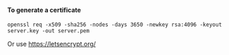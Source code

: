 #### To generate a certificate

    openssl req -x509 -sha256 -nodes -days 3650 -newkey rsa:4096 -keyout server.key -out server.pem


Or use https://letsencrypt.org/